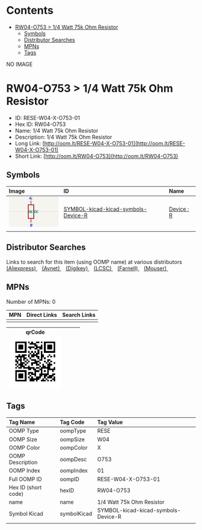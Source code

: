 



Contents
========

* [RW04-O753 > 1/4 Watt 75k Ohm Resistor](#rw04-o753--14-watt-75k-ohm-resistor)
	* [Symbols](#symbols)
	* [Distributor Searches](#distributor-searches)
	* [MPNs](#mpns)
	* [Tags](#tags)
  
NO IMAGE  
# RW04-O753 > 1/4 Watt 75k Ohm Resistor

- ID: RESE-W04-X-O753-01
- Hex ID: RW04-O753
- Name: 1/4 Watt 75k Ohm Resistor
- Description: 1/4 Watt 75k Ohm Resistor
- Long Link: [http://oom.lt/RESE-W04-X-O753-01](http://oom.lt/RESE-W04-X-O753-01)
- Short Link: [http://oom.lt/RW04-O753](http://oom.lt/RW04-O753)

## Symbols
  

|Image|ID|Name|
| :--- | :--- | :--- |
|[![](https://raw.githubusercontent.com/oomlout/oomlout_OOMP_eda_V2/main/SYMBOL/kicad/kicad-symbols/Device/R/image_140.png)](https://github.com/oomlout/oomlout_OOMP_eda_V2/tree/main/SYMBOL/kicad/kicad-symbols/Device/R/)|[SYMBOL-kicad-kicad-symbols-Device-R](https://github.com/oomlout/oomlout_OOMP_eda_V2/tree/main/SYMBOL/kicad/kicad-symbols/Device/R/)|[Device : R](https://github.com/oomlout/oomlout_OOMP_eda_V2/tree/main/SYMBOL/kicad/kicad-symbols/Device/R/)|
||||

## Distributor Searches
  
Links to search for this item (using OOMP name) at various distributors  
[(Aliexpress) ](https://www.aliexpress.com/wholesale?SearchText=11171/4+Watt+75k+Ohm+Resistor)&nbsp;&nbsp;&nbsp;[(Avnet) ](https://www.avnet.com/shop/us/search/1/4+Watt+75k+Ohm+Resistor)&nbsp;&nbsp;&nbsp;[(Digikey) ](https://www.digikey.co.uk/en/products/result?s=1/4+Watt+75k+Ohm+Resistor)&nbsp;&nbsp;&nbsp;[(LCSC) ](https://www.lcsc.com/search?q=1/4+Watt+75k+Ohm+Resistor)&nbsp;&nbsp;&nbsp;[(Farnell) ](https://uk.farnell.com/search?st=1/4+Watt+75k+Ohm+Resistor)&nbsp;&nbsp;&nbsp;[(Mouser) ](https://www.mouser.com/c/?q=1/4+Watt+75k+Ohm+Resistor)&nbsp;&nbsp;&nbsp;
## MPNs
  
Number of MPNs: 0  

|MPN|Direct Links|Search Links|
| :--- | :--- | :--- |
||||
  

|qrCode<br>[![](https://raw.githubusercontent.com/oomlout/oomlout_OOMP_parts_V2/main/RESE/W04/X/O753/01/qrCode_140.png)](https://github.com/oomlout/oomlout_OOMP_parts_V2/tree/main/RESE/W04/X/O753/01/qrCode.png)||||
| :---: | :---: | :---: | :---: |

## Tags
  

|Tag Name|Tag Code|Tag Value|
| :--- | :--- | :--- |
|OOMP Type|oompType|RESE|
|OOMP Size|oompSize|W04|
|OOMP Color|oompColor|X|
|OOMP Description|oompDesc|O753|
|OOMP Index|oompIndex|01|
|Full OOMP ID|oompID|RESE-W04-X-O753-01|
|Hex ID (short code)|hexID|RW04-O753|
|name|name|1/4 Watt 75k Ohm Resistor|
|Symbol Kicad|symbolKicad|SYMBOL-kicad-kicad-symbols-Device-R|
||||
